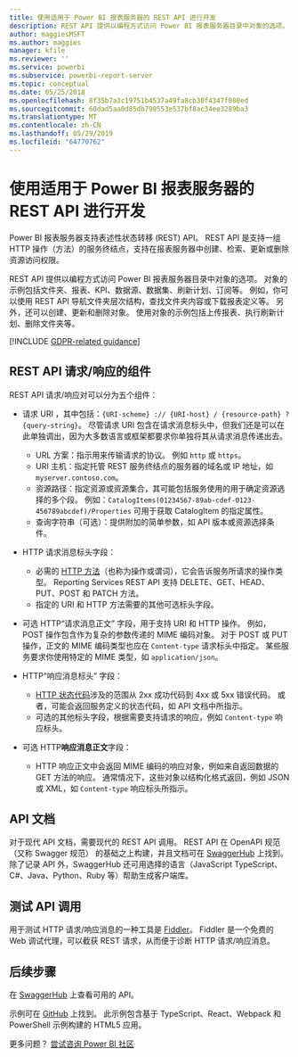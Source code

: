 ```yaml
---
title: 使用适用于 Power BI 报表服务器的 REST API 进行开发
description: REST API 提供以编程方式访问 Power BI 报表服务器目录中对象的选项。
author: maggiesMSFT
ms.author: maggies
manager: kfile
ms.reviewer: ''
ms.service: powerbi
ms.subservice: powerbi-report-server
ms.topic: conceptual
ms.date: 05/25/2018
ms.openlocfilehash: 8f35b7a3c19751b4537a49fa8cb30f4347f080ed
ms.sourcegitcommit: 60dad5aa0d85db790553e537bf8ac34ee3289ba3
ms.translationtype: MT
ms.contentlocale: zh-CN
ms.lasthandoff: 05/29/2019
ms.locfileid: "64770762"
---
```

# <a name="develop-with-the-rest-apis-for-power-bi-report-server"></a>使用适用于 Power BI 报表服务器的 REST API 进行开发

Power BI 报表服务器支持表述性状态转移 (REST) API。 REST API 是支持一组 HTTP 操作（方法）的服务终结点，支持在报表服务器中创建、检索、更新或删除资源访问权限。

REST API 提供以编程方式访问 Power BI 报表服务器目录中对象的选项。 对象的示例包括文件夹、报表、KPI、数据源、数据集、刷新计划、订阅等。 例如，你可以使用 REST API 导航文件夹层次结构，查找文件夹内容或下载报表定义等。 另外，还可以创建、更新和删除对象。 使用对象的示例包括上传报表、执行刷新计划、删除文件夹等。

[!INCLUDE [GDPR-related guidance](../includes/gdpr-hybrid-note.md)]

## <a name="components-of-a-rest-api-requestresponse"></a>REST API 请求/响应的组件

REST API 请求/响应对可以分为五个组件：

* 请求 URI  ，其中包括：`{URI-scheme} :// {URI-host} / {resource-path} ? {query-string}`。 尽管请求 URI 包含在请求消息标头中，但我们还是可以在此单独调出，因为大多数语言或框架都要求你单独将其从请求消息传递出去。
  
  * URL 方案：指示用来传输请求的协议。 例如 `http` 或 `https`。
  * URI 主机：指定托管 REST 服务终结点的服务器的域名或 IP 地址，如 `myserver.contoso.com`。
  * 资源路径：指定资源或资源集合，其可能包括服务使用的用于确定资源选择的多个段。 例如：`CatalogItems(01234567-89ab-cdef-0123-456789abcdef)/Properties` 可用于获取 CatalogItem 的指定属性。
  * 查询字符串（可选）：提供附加的简单参数，如 API 版本或资源选择条件。
* HTTP 请求消息标头字段：
  
  * 必需的 [HTTP 方法](https://www.w3.org/Protocols/rfc2616/rfc2616-sec9.html)（也称为操作或谓词），它会告诉服务所请求的操作类型。 Reporting Services REST API 支持 DELETE、GET、HEAD、PUT、POST 和 PATCH 方法。
  * 指定的 URI 和 HTTP 方法需要的其他可选标头字段。
* 可选 HTTP“请求消息正文”  字段，用于支持 URI 和 HTTP 操作。 例如，POST 操作包含作为复杂的参数传递的 MIME 编码对象。 对于 POST 或 PUT 操作，正文的 MIME 编码类型也应在 `Content-type` 请求标头中指定。 某些服务要求你使用特定的 MIME 类型，如 `application/json`。
* HTTP“响应消息标头”  字段：
  
  * [HTTP 状态代码](http://www.w3.org/Protocols/HTTP/HTRESP.html)涉及的范围从 2xx 成功代码到 4xx 或 5xx 错误代码。 或者，可能会返回服务定义的状态代码，如 API 文档中所指示。
  * 可选的其他标头字段，根据需要支持请求的响应，例如 `Content-type` 响应标头。
* 可选 HTTP**响应消息正文**字段：
  
  * HTTP 响应正文中会返回 MIME 编码的响应对象，例如来自返回数据的 GET 方法的响应。 通常情况下，这些对象以结构化格式返回，例如 JSON 或 XML，如 `Content-type` 响应标头所指示。

## <a name="api-documentation"></a>API 文档

对于现代 API 文档，需要现代的 REST API 调用。 REST API 在 OpenAPI 规范（又称 Swagger 规范） 的基础之上构建，并且文档可在 [SwaggerHub](https://app.swaggerhub.com/apis/microsoft-rs/PBIRS/2.0) 上找到。 除了记录 API 外，SwaggerHub 还可用选择的语言（JavaScript TypeScript、C#、Java、Python、Ruby 等）帮助生成客户端库。

## <a name="testing-api-calls"></a>测试 API 调用

用于测试 HTTP 请求/响应消息的一种工具是 [Fiddler](http://www.telerik.com/fiddler)。 Fiddler 是一个免费的 Web 调试代理，可以截获 REST 请求，从而便于诊断 HTTP 请求/响应消息。

## <a name="next-steps"></a>后续步骤

在 [SwaggerHub](https://app.swaggerhub.com/apis/microsoft-rs/PBIRS/2.0) 上查看可用的 API。

示例可在 [GitHub](https://github.com/Microsoft/Reporting-Services) 上找到。 此示例包含基于 TypeScript、React、Webpack 和 PowerShell 示例构建的 HTML5 应用。

更多问题？ [尝试咨询 Power BI 社区](https://community.powerbi.com/)
